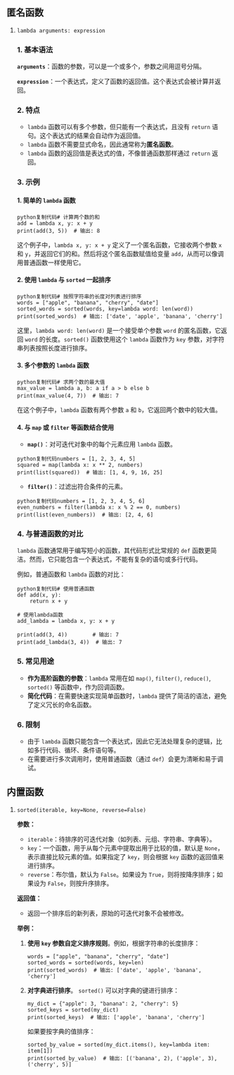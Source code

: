 ## 匿名函数

1. `lambda arguments: expression` 

   ### 1. 基本语法

   **`arguments`**：函数的参数，可以是一个或多个，参数之间用逗号分隔。

   **`expression`**：一个表达式，定义了函数的返回值。这个表达式会被计算并返回。

   ### 2. 特点

   - `lambda` 函数可以有多个参数，但只能有一个表达式，且没有 `return` 语句。这个表达式的结果会自动作为返回值。
   - `lambda` 函数不需要显式命名，因此通常称为**匿名函数**。
   - `lambda` 函数的返回值是表达式的值，不像普通函数那样通过 `return` 返回。

   ### 3. 示例

   #### 1. 简单的 `lambda` 函数

   ```
   python复制代码# 计算两个数的和
   add = lambda x, y: x + y
   print(add(3, 5))  # 输出: 8
   ```

   这个例子中，`lambda x, y: x + y` 定义了一个匿名函数，它接收两个参数 `x` 和 `y`，并返回它们的和。然后将这个匿名函数赋值给变量 `add`，从而可以像调用普通函数一样使用它。

   #### 2. 使用 `lambda` 与 `sorted` 一起排序

   ```
   python复制代码# 按照字符串的长度对列表进行排序
   words = ["apple", "banana", "cherry", "date"]
   sorted_words = sorted(words, key=lambda word: len(word))
   print(sorted_words)  # 输出: ['date', 'apple', 'banana', 'cherry']
   ```

   这里，`lambda word: len(word)` 是一个接受单个参数 `word` 的匿名函数，它返回 `word` 的长度。`sorted()` 函数使用这个 `lambda` 函数作为 `key` 参数，对字符串列表按照长度进行排序。

   #### 3. 多个参数的 `lambda` 函数

   ```
   python复制代码# 求两个数的最大值
   max_value = lambda a, b: a if a > b else b
   print(max_value(4, 7))  # 输出: 7
   ```

   在这个例子中，`lambda` 函数有两个参数 `a` 和 `b`，它返回两个数中的较大值。

   #### 4. 与 `map` 或 `filter` 等函数结合使用

   - **`map()`**：对可迭代对象中的每个元素应用 `lambda` 函数。

   ```
   python复制代码numbers = [1, 2, 3, 4, 5]
   squared = map(lambda x: x ** 2, numbers)
   print(list(squared))  # 输出: [1, 4, 9, 16, 25]
   ```

   - **`filter()`**：过滤出符合条件的元素。

   ```
   python复制代码numbers = [1, 2, 3, 4, 5, 6]
   even_numbers = filter(lambda x: x % 2 == 0, numbers)
   print(list(even_numbers))  # 输出: [2, 4, 6]
   ```

   ### 4. 与普通函数的对比

   `lambda` 函数通常用于编写短小的函数，其代码形式比常规的 `def` 函数更简洁。然而，它只能包含一个表达式，不能有复杂的语句或多行代码。

   例如，普通函数和 `lambda` 函数的对比：

   ```
   python复制代码# 使用普通函数
   def add(x, y):
       return x + y
   
   # 使用lambda函数
   add_lambda = lambda x, y: x + y
   
   print(add(3, 4))        # 输出: 7
   print(add_lambda(3, 4))  # 输出: 7
   ```

   ### 5. 常见用途

   - **作为高阶函数的参数**：`lambda` 常用在如 `map()`, `filter()`, `reduce()`, `sorted()` 等函数中，作为回调函数。
   - **简化代码**：在需要快速实现简单函数时，`lambda` 提供了简洁的语法，避免了定义冗长的命名函数。

   ### 6. 限制

   - 由于 `lambda` 函数只能包含一个表达式，因此它无法处理复杂的逻辑，比如多行代码、循环、条件语句等。
   - 在需要进行多次调用时，使用普通函数（通过 `def`）会更为清晰和易于调试。

## 内置函数

1. `sorted(iterable, key=None, reverse=False)`

   **参数：**

   - `iterable`：待排序的可迭代对象（如列表、元组、字符串、字典等）。
   - `key`：一个函数，用于从每个元素中提取出用于比较的值，默认是 `None`，表示直接比较元素的值。如果指定了 `key`，则会根据 `key` 函数的返回值来进行排序。
   - `reverse`：布尔值，默认为 `False`。如果设为 `True`，则将按降序排序；如果设为 `False`，则按升序排序。

   **返回值：**

   - 返回一个排序后的新列表，原始的可迭代对象不会被修改。

   **举例：**

   1. **使用 `key` 参数自定义排序规则**。例如，根据字符串的长度排序：

      ```
      words = ["apple", "banana", "cherry", "date"]
      sorted_words = sorted(words, key=len)
      print(sorted_words)  # 输出: ['date', 'apple', 'banana', 'cherry']
      ```

   2. **对字典进行排序**。
      `sorted()` 可以对字典的键进行排序：

      ```
      my_dict = {"apple": 3, "banana": 2, "cherry": 5}
      sorted_keys = sorted(my_dict)
      print(sorted_keys)  # 输出: ['apple', 'banana', 'cherry']
      ```

      如果要按字典的值排序：

      ```
      sorted_by_value = sorted(my_dict.items(), key=lambda item: item[1])
      print(sorted_by_value)  # 输出: [('banana', 2), ('apple', 3), ('cherry', 5)]
      ```

      

